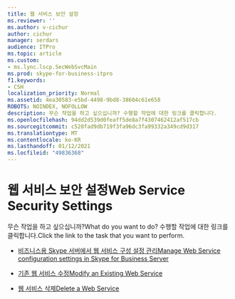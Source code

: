 ```yaml
---
title: 웹 서비스 보안 설정
ms.reviewer: ''
ms.author: v-cichur
author: cichur
manager: serdars
audience: ITPro
ms.topic: article
ms.custom:
- ms.lync.lscp.SecWebSvcMain
ms.prod: skype-for-business-itpro
f1.keywords:
- CSH
localization_priority: Normal
ms.assetid: 4ea30583-e5bd-4498-9bd8-38604c61e658
ROBOTS: NOINDEX, NOFOLLOW
description: 무슨 작업을 하고 싶으십니까? 수행할 작업에 대한 링크를 클릭합니다.
ms.openlocfilehash: 94dd2d539d0feaff5de8a7f4307462412af517cb
ms.sourcegitcommit: c528fad9db719f3fa96dc3fa99332a349cd9d317
ms.translationtype: MT
ms.contentlocale: ko-KR
ms.lasthandoff: 01/12/2021
ms.locfileid: "49836368"
---
```

# <a name="web-service-security-settings"></a><span data-ttu-id="705a1-104">웹 서비스 보안 설정</span><span class="sxs-lookup"><span data-stu-id="705a1-104">Web Service Security Settings</span></span>

<span data-ttu-id="705a1-105">무슨 작업을 하고 싶으십니까?</span><span class="sxs-lookup"><span data-stu-id="705a1-105">What do you want to do?</span></span> <span data-ttu-id="705a1-106">수행할 작업에 대한 링크를 클릭합니다.</span><span class="sxs-lookup"><span data-stu-id="705a1-106">Click the link to the task that you want to perform.</span></span>

- [<span data-ttu-id="705a1-107">비즈니스용 Skype 서버에서 웹 서비스 구성 설정 관리</span><span class="sxs-lookup"><span data-stu-id="705a1-107">Manage Web Service configuration settings in Skype for Business Server</span></span>](../../../manage/authentication/web-service-configuration-settings.md)

- [<span data-ttu-id="705a1-108">기존 웹 서비스 수정</span><span class="sxs-lookup"><span data-stu-id="705a1-108">Modify an Existing Web Service</span></span>](https://technet.microsoft.com/library/bd9c7aa5-d31c-4fab-b31d-8baae26b1296.aspx)

- [<span data-ttu-id="705a1-109">웹 서비스 삭제</span><span class="sxs-lookup"><span data-stu-id="705a1-109">Delete a Web Service</span></span>](https://technet.microsoft.com/library/c2b96f4c-4b07-48e6-9ca6-55bc0e0cf5a1.aspx)



